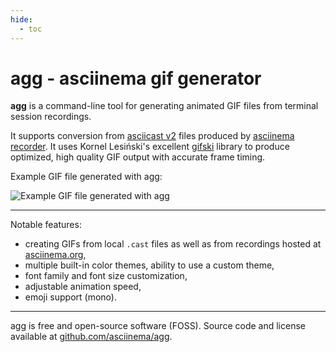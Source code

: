```yaml
---
hide:
  - toc
---
```


# agg - asciinema gif generator

__agg__ is a command-line tool for generating animated GIF files from terminal
session recordings.

It supports conversion from [asciicast v2](../asciicast/v2.md) files produced by
[asciinema recorder](../cli/index.md). It uses Kornel Lesiński's excellent
[gifski](https://github.com/ImageOptim/gifski) library to produce optimized,
high quality GIF output with accurate frame timing.

Example GIF file generated with agg:

![Example GIF file generated with agg](demo.gif)

---

Notable features:

- creating GIFs from local `.cast` files as well as from recordings hosted at
  [asciinema.org](https://asciinema.org),
- multiple built-in color themes, ability to use a custom theme,
- font family and font size customization,
- adjustable animation speed,
- emoji support (mono).

---

agg is free and open-source software (FOSS). Source code and license available
at [github.com/asciinema/agg](https://github.com/asciinema/agg).

